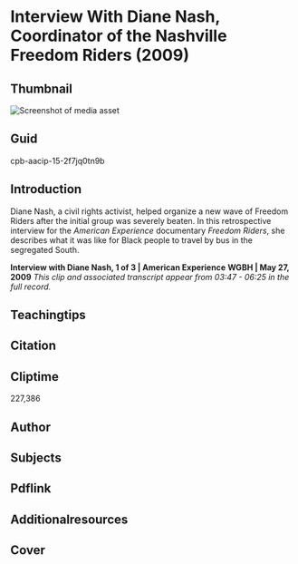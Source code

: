 # Interview With Diane Nash, Coordinator of the Nashville Freedom Riders (2009)

## Thumbnail

![Screenshot of media asset](https://s3.amazonaws.com/americanarchive.org/primary_source_sets/01-15-2f7jq0tn9b.jpg "Screenshot media asset")


## Guid
cpb-aacip-15-2f7jq0tn9b

## Introduction

Diane Nash, a civil rights activist, helped organize a new wave of Freedom Riders after the initial group was severely beaten. In this retrospective interview for the _American Experience_ documentary _Freedom Riders_, she describes what it was like for Black people to travel by bus in the segregated South.

<b>Interview with Diane Nash, 1 of 3 | American Experience</b>
<b>WGBH | May 27, 2009</b>
<i>This clip and associated transcript appear from 03:47 - 06:25 in the full record.</i>

## Teachingtips

## Citation

## Cliptime

227,386

## Author
## Subjects
## Pdflink
## Additionalresources
## Cover
